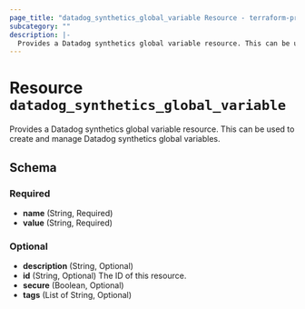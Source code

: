 ```yaml
---
page_title: "datadog_synthetics_global_variable Resource - terraform-provider-datadog"
subcategory: ""
description: |-
  Provides a Datadog synthetics global variable resource. This can be used to create and manage Datadog synthetics global variables.
---
```


# Resource `datadog_synthetics_global_variable`

Provides a Datadog synthetics global variable resource. This can be used to create and manage Datadog synthetics global variables.



## Schema

### Required

- **name** (String, Required)
- **value** (String, Required)

### Optional

- **description** (String, Optional)
- **id** (String, Optional) The ID of this resource.
- **secure** (Boolean, Optional)
- **tags** (List of String, Optional)


